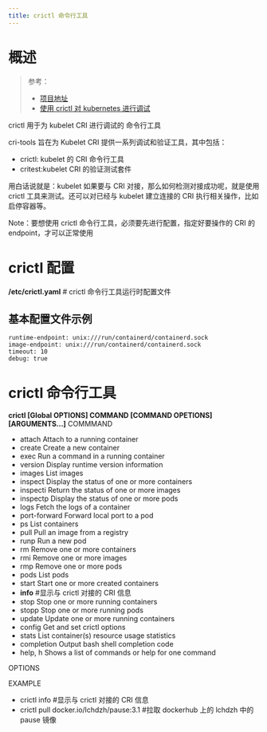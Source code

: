 ```yaml
---
title: crictl 命令行工具
---
```


# 概述

> 参考：
> - [项目地址](https://github.com/kubernetes-sigs/cri-tools)
> - [使用 crictl 对 kubernetes 进行调试](https://kubernetes.io/docs/tasks/debug-application-cluster/crictl/)

crictl 用于为 kubelet CRI 进行调试的 命令行工具

cri-tools 旨在为 Kubelet CRI 提供一系列调试和验证工具，其中包括：

- crictl: kubelet 的 CRI 命令行工具
- critest:kubelet CRI 的验证测试套件

用白话说就是：kubelet 如果要与 CRI 对接，那么如何检测对接成功呢，就是使用 crictl 工具来测试。还可以对已经与 kubelet 建立连接的 CRI 执行相关操作，比如启停容器等。

Note：要想使用 crictl 命令行工具，必须要先进行配置，指定好要操作的 CRI 的 endpoint，才可以正常使用

# crictl 配置

**/etc/crictl.yaml** # crictl 命令行工具运行时配置文件

## 基本配置文件示例

    runtime-endpoint: unix:///run/containerd/containerd.sock
    image-endpoint: unix:///run/containerd/containerd.sock
    timeout: 10
    debug: true

# crictl 命令行工具

**crictl \[Global OPTIONS] COMMAND \[COMMAND OPETIONS] \[ARGUMENTS...]**
COMMMAND

- attach Attach to a running container
- create Create a new container
- exec Run a command in a running container
- version Display runtime version information
- images List images
- inspect Display the status of one or more containers
- inspecti Return the status of one or more images
- inspectp Display the status of one or more pods
- logs Fetch the logs of a container
- port-forward Forward local port to a pod
- ps List containers
- pull Pull an image from a registry
- runp Run a new pod
- rm Remove one or more containers
- rmi Remove one or more images
- rmp Remove one or more pods
- pods List pods
- start Start one or more created containers
- **info** #显示与 crictl 对接的 CRI 信息
- stop Stop one or more running containers
- stopp Stop one or more running pods
- update Update one or more running containers
- config Get and set crictl options
- stats List container(s) resource usage statistics
- completion Output bash shell completion code
- help, h Shows a list of commands or help for one command

OPTIONS

EXAMPLE

- crictl info #显示与 crictl 对接的 CRI 信息
- crictl pull docker.io/lchdzh/pause:3.1 #拉取 dockerhub 上的 lchdzh 中的 pause 镜像
